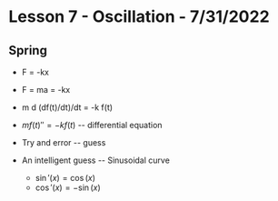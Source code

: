 # Lesson 7 - Oscillation - 7/31/2022

## Spring 
* F = -kx
* F = ma = -kx
* m d (df(t)/dt)/dt = -k f(t)
* $m f(t)'' = -k f(t)$  -- differential equation

* Try and error -- guess 
* An intelligent guess -- Sinusoidal curve 
    * $\sin'(x) = \cos(x)$
    * $\cos'(x) = -\sin(x)$
